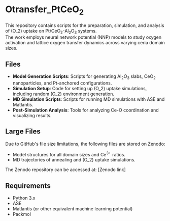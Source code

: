 # Otransfer_PtCeO<sub>2</sub>

This repository contains scripts for the preparation, simulation, and analysis of \(O_2\) uptake on Pt/CeO<sub>2</sub>-Al<sub>2</sub>O<sub>3</sub> systems.  
The work employs neural network potential (NNP) models to study oxygen activation and lattice oxygen transfer dynamics across varying ceria domain sizes.

## Files
- **Model Generation Scripts**: Scripts for generating Al<sub>2</sub>O<sub>3</sub> slabs, CeO<sub>2</sub> nanoparticles, and Pt-anchored configurations.
- **Simulation Setup**: Code for setting up \(O_2\) uptake simulations, including random \(O_2\) environment generation.
- **MD Simulation Scripts**: Scripts for running MD simulations with ASE and Matlantis.
- **Post-Simulation Analysis**: Tools for analyzing Ce-O coordination and visualizing results.

## Large Files
Due to GitHub's file size limitations, the following files are stored on Zenodo:
- Model structures for all domain sizes and Ce<sup>3+</sup> ratios.
- MD trajectories of annealing and \(O_2\) uptake simulations.

The Zenodo repository can be accessed at: [Zenodo link]

## Requirements
- Python 3.x
- ASE
- Matlantis (or other equivalent machine learning potential)
- Packmol

